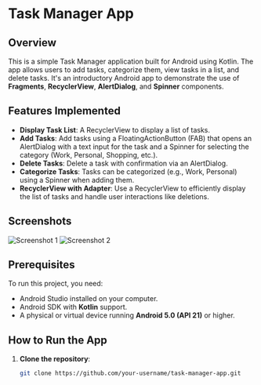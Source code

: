# Task Manager App

## Overview
This is a simple Task Manager application built for Android using Kotlin. The app allows users to add tasks, categorize them, view tasks in a list, and delete tasks. It's an introductory Android app to demonstrate the use of **Fragments**, **RecyclerView**, **AlertDialog**, and **Spinner** components.

## Features Implemented

- **Display Task List**: A RecyclerView to display a list of tasks.
- **Add Tasks**: Add tasks using a FloatingActionButton (FAB) that opens an AlertDialog with a text input for the task and a Spinner for selecting the category (Work, Personal, Shopping, etc.).
- **Delete Tasks**: Delete a task with confirmation via an AlertDialog.
- **Categorize Tasks**: Tasks can be categorized (e.g., Work, Personal) using a Spinner when adding them.
- **RecyclerView with Adapter**: Use a RecyclerView to efficiently display the list of tasks and handle user interactions like deletions.

## Screenshots
![Screenshot 1](Screenshots/HomeScreen.png)
![Screenshot 2](Screenshots/AddTask)


## Prerequisites

To run this project, you need:
- Android Studio installed on your computer.
- Android SDK with **Kotlin** support.
- A physical or virtual device running **Android 5.0 (API 21)** or higher.

## How to Run the App

1. **Clone the repository**:
   ```bash
   git clone https://github.com/your-username/task-manager-app.git
